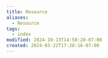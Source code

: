 ```yaml
---
title: Resource
aliases:
  - Resource
tags:
  - index
modified: 2024-10-13T14:58:28-07:00
created: 2024-03-22T17:28:16-07:00
---
```


